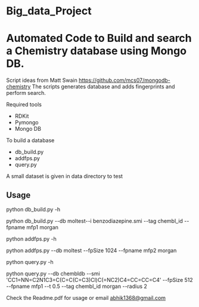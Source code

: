 Big_data_Project
================

# Automated Code to Build and search a Chemistry database using Mongo DB.

Script ideas from Matt Swain https://github.com/mcs07/mongodb-chemistry
The scripts generates database and adds fingerprints and perform search.

Required tools
 * RDKit
 * Pymongo
 * Mongo DB

To build a database
 * db_build.py  
 * addfps.py
 * query.py


A small dataset is given in data directory to test 

## Usage

python db_build.py -h

python db_build.py --db moltest--i benzodiazepine.smi --tag chembl_id --fpname mfp1 morgan

python addfps.py -h

python addfps.py --db moltest --fpSize 1024 --fpname mfp2 morgan

python query.py -h

python query.py --db chembldb --smi 'CC1=NN=C2N1C3=C(C=C(C=C3)Cl)C(=NC2)C4=CC=CC=C4' --fpSize 512 --fpname mfp1 --t 0.5 --tag chembl_id morgan --radius 2


Check the Readme.pdf for usage or email abhik1368@gmail.com 
